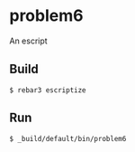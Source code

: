 problem6
=====

An escript

Build
-----

    $ rebar3 escriptize

Run
---

    $ _build/default/bin/problem6
